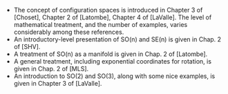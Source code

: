 * The concept of configuration spaces is introduced in Chapter 3 of [Choset], Chapter 2 of [Latombe], Chapter 4 of [LaValle]. The level of mathematical treatment, and the number of examples, varies considerably among these references.
* An introductory-level presentation of SO(n) and SE(n) is given in Chap. 2 of [SHV].
* A treatment of SO(n) as a manifold is given in Chap. 2 of [Latombe].
* A general treatment, including exponential coordinates for rotation, is given in Chap. 2 of [MLS].
* An introduction to SO(2) and SO(3), along with some nice examples, is given in Chapter 3 of [LaValle]. 